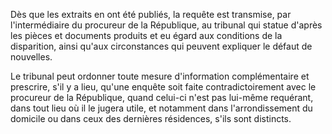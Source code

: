   
 Dès que les extraits en ont été publiés, la requête est transmise, par l'intermédiaire du procureur de la République, au tribunal qui statue d'après les pièces et documents produits et eu égard aux conditions de la disparition, ainsi qu'aux circonstances qui peuvent expliquer le défaut de nouvelles.  

  
 Le tribunal peut ordonner toute mesure d'information complémentaire et prescrire, s'il y a lieu, qu'une enquête soit faite contradictoirement avec le procureur de la République, quand celui-ci n'est pas lui-même requérant, dans tout lieu où il le jugera utile, et notamment dans l'arrondissement du domicile ou dans ceux des dernières résidences, s'ils sont distincts.  
